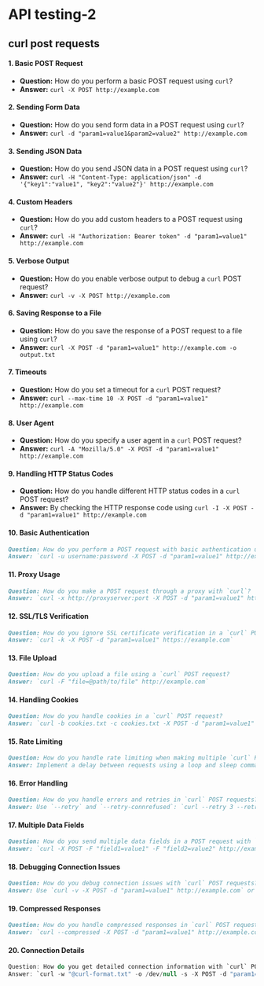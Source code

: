 # API testing-2

## curl post requests

#### 1. **Basic POST Request**

* **Question:** How do you perform a basic POST request using `curl`?
* **Answer:** `curl -X POST http://example.com`

#### 2. **Sending Form Data**

* **Question:** How do you send form data in a POST request using `curl`?
* **Answer:** `curl -d "param1=value1&param2=value2" http://example.com`

#### 3. **Sending JSON Data**

* **Question:** How do you send JSON data in a POST request using `curl`?
* **Answer:** `curl -H "Content-Type: application/json" -d '{"key1":"value1", "key2":"value2"}' http://example.com`

#### 4. **Custom Headers**

* **Question:** How do you add custom headers to a POST request using `curl`?
* **Answer:** `curl -H "Authorization: Bearer token" -d "param1=value1" http://example.com`

#### 5. **Verbose Output**

* **Question:** How do you enable verbose output to debug a `curl` POST request?
* **Answer:** `curl -v -X POST http://example.com`

#### 6. **Saving Response to a File**

* **Question:** How do you save the response of a POST request to a file using `curl`?
* **Answer:** `curl -X POST -d "param1=value1" http://example.com -o output.txt`

#### 7. **Timeouts**

* **Question:** How do you set a timeout for a `curl` POST request?
* **Answer:** `curl --max-time 10 -X POST -d "param1=value1" http://example.com`

#### 8. **User Agent**

* **Question:** How do you specify a user agent in a `curl` POST request?
* **Answer:** `curl -A "Mozilla/5.0" -X POST -d "param1=value1" http://example.com`

#### 9. **Handling HTTP Status Codes**

* **Question:** How do you handle different HTTP status codes in a `curl` POST request?
* **Answer:** By checking the HTTP response code using `curl -I -X POST -d "param1=value1" http://example.com`

#### 10. **Basic Authentication**

```markdown
Question: How do you perform a POST request with basic authentication using `curl`?
Answer: `curl -u username:password -X POST -d "param1=value1" http://example.com`
```

#### 11. **Proxy Usage**

```markdown
Question: How do you make a POST request through a proxy with `curl`?
Answer: `curl -x http://proxyserver:port -X POST -d "param1=value1" http://example.com`
```

#### 12. **SSL/TLS Verification**

```markdown
Question: How do you ignore SSL certificate verification in a `curl` POST request?
Answer: `curl -k -X POST -d "param1=value1" https://example.com`
```

#### 13. **File Upload**

```markdown
Question: How do you upload a file using a `curl` POST request?
Answer: `curl -F "file=@path/to/file" http://example.com`
```

#### 14. **Handling Cookies**

```markdown
Question: How do you handle cookies in a `curl` POST request?
Answer: `curl -b cookies.txt -c cookies.txt -X POST -d "param1=value1" http://example.com`
```

#### 15. **Rate Limiting**

```markdown
Question: How do you handle rate limiting when making multiple `curl` POST requests?
Answer: Implement a delay between requests using a loop and sleep command in a script.
```

#### 16. **Error Handling**

```markdown
Question: How do you handle errors and retries in `curl` POST requests?
Answer: Use `--retry` and `--retry-connrefused`: `curl --retry 3 --retry-connrefused -X POST -d "param1=value1" http://example.com`
```

#### 17. **Multiple Data Fields**

```markdown
Question: How do you send multiple data fields in a POST request with `curl`?
Answer: `curl -X POST -F "field1=value1" -F "field2=value2" http://example.com`
```

#### 18. **Debugging Connection Issues**

```markdown
Question: How do you debug connection issues with `curl` POST requests?
Answer: Use `curl -v -X POST -d "param1=value1" http://example.com` or `curl -trace-ascii debug.txt -X POST -d "param1=value1" http://example.com`
```

#### 19. **Compressed Responses**

```markdown
Question: How do you handle compressed responses in `curl` POST requests?
Answer: `curl --compressed -X POST -d "param1=value1" http://example.com`
```

#### 20. **Connection Details**

```csharp
Question: How do you get detailed connection information with `curl` POST requests?
Answer: `curl -w "@curl-format.txt" -o /dev/null -s -X POST -d "param1=value1" http://example.com`
```

####
